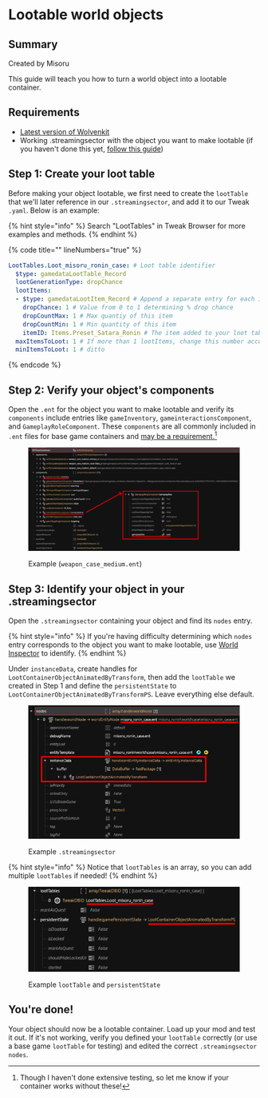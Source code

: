 # Lootable world objects

## Summary

Created by Misoru

This guide will teach you how to turn a world object into a lootable container.

## Requirements

* [Latest version of Wolvenkit](https://wiki.redmodding.org/wolvenkit/getting-started/download)
* Working .streamingsector with the object you want to make lootable (if you haven't done this yet, [follow this guide](https://wiki.redmodding.org/cyberpunk-2077-modding/modding-guides/world-editing/adding-objects-to-the-world))

## **Step 1: Create your loot table**

Before making your object lootable, we first need to create the `lootTable` that we'll later reference in our `.streamingsector`, and add it to our Tweak `.yaml`. Below is an example:

{% hint style="info" %}
Search "LootTables" in Tweak Browser for more examples and methods.
{% endhint %}

{% code title="" lineNumbers="true" %}
```yaml
LootTables.Loot_misoru_ronin_case: # Loot table identifier
  $type: gamedataLootTable_Record
  lootGenerationType: dropChance
  lootItems:
  - $type: gamedataLootItem_Record # Append a separate entry for each item you want added to your container
    dropChance: 1 # Value from 0 to 1 determining % drop chance
    dropCountMax: 1 # Max quantiy of this item
    dropCountMin: 1 # Min quantity of this item
    itemID: Items.Preset_Satara_Ronin # The item added to your loot table
  maxItemsToLoot: 1 # If more than 1 lootItems, change this number accordingly
  minItemsToLoot: 1 # ditto
```
{% endcode %}

## **Step 2: Verify your object's components**

Open the `.ent` for the object you want to make lootable and verify its `components` include entries like `gameInventory`, `gameinteractionsComponent`, and `GameplayRoleComponent`. These `components` are all commonly included in `.ent` files for base game containers and [may be a requirement.](#user-content-fn-1)[^1]

<figure><img src="../../../.gitbook/assets/step0_image1 (1).png" alt=""><figcaption><p>Example (<code>weapon_case_medium.ent</code>)</p></figcaption></figure>

## **Step 3: Identify your object in your .streamingsector**

Open the `.streamingsector` containing your object and find its `nodes` entry.&#x20;

{% hint style="info" %}
If you're having difficulty determining which `nodes` entry corresponds to the object you want to make lootable, use [World Inspector](https://wiki.redmodding.org/cyberpunk-2077-modding/for-mod-creators-theory/modding-tools/redhottools/rht-the-world-inspector) to identify.
{% endhint %}

Under `instanceData`, create handles for `LootContainerObjectAnimatedByTransform`, then add the `lootTable` we created in Step 1 and define the `persistentState` to `LootContainerObjectAnimatedByTransformPS`. Leave everything else default.

<figure><img src="../../../.gitbook/assets/step1_image1.png" alt=""><figcaption><p>Example <code>.streamingsector</code></p></figcaption></figure>

{% hint style="info" %}
Notice that `lootTables` is an array, so you can add multiple `lootTables` if needed!
{% endhint %}

<figure><img src="../../../.gitbook/assets/step1_image2.png" alt=""><figcaption><p>Example <code>lootTable</code> and <code>persistentState</code> </p></figcaption></figure>

## You're done!

Your object should now be a lootable container. Load up your mod and test it out. If it's not working, verify you defined your `lootTable` correctly (or use a base game `lootTable` for testing) and edited the correct `.streamingsector` `nodes`.

[^1]: Though I haven't done extensive testing, so let me know if your container works without these!
